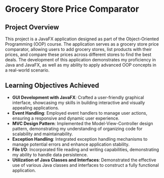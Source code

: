 # Grocery Store Price Comparator

## Project Overview
This project is a JavaFX application designed as part of the Object-Oriented Programming (OOP) course. The application serves as a grocery store price comparator, allowing users to add grocery stores, list products with their prices, and compare these prices across different stores to find the best deals. The development of this application demonstrates my proficiency in Java and JavaFX, as well as my ability to apply advanced OOP concepts in a real-world scenario.

## Learning Objectives Achieved
- **GUI Development with JavaFX**: Crafted a user-friendly graphical interface, showcasing my skills in building interactive and visually appealing applications.
- **Event Handling**: Employed event handlers to manage user actions, ensuring a responsive and dynamic user experience.
- **MVC Design Pattern**: Implemented the Model-View-Controller design pattern, demonstrating my understanding of organizing code for scalability and maintainability.
- **Exception Handling**: Integrated exception handling mechanisms to manage potential errors and enhance application stability.
- **File I/O**: Incorporated file reading and writing capabilities, demonstrating my ability to handle data persistence.
- **Utilization of Java Classes and Interfaces**: Demonstrated the effective use of various Java classes and interfaces to construct a fully functional application.

